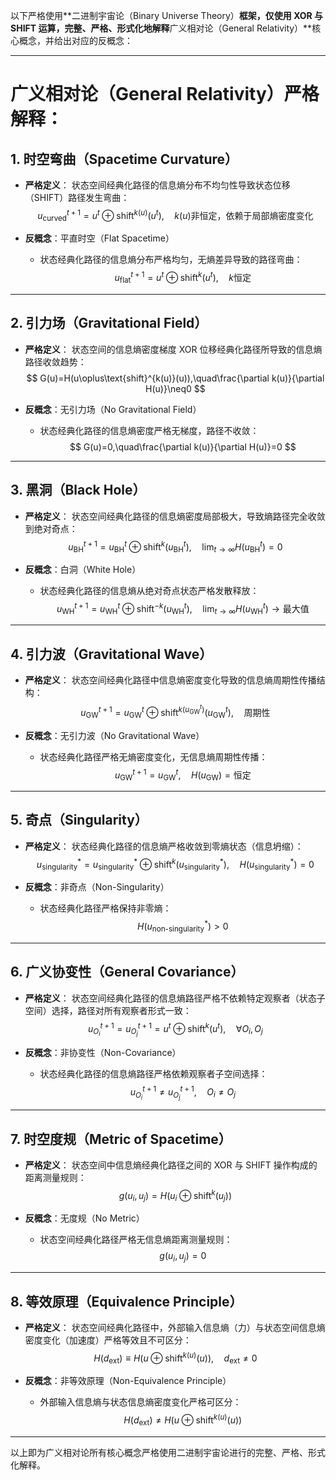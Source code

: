 以下严格使用**二进制宇宙论（Binary Universe Theory）**框架，仅使用 XOR 与 SHIFT 运算，完整、严格、形式化地解释**广义相对论（General Relativity）**核心概念，并给出对应的反概念：

---

# 广义相对论（General Relativity）严格解释：

## 1. 时空弯曲（Spacetime Curvature）

- **严格定义**：
  状态空间经典化路径的信息熵分布不均匀性导致状态位移（SHIFT）路径发生弯曲：
$$
u_{\text{curved}}^{t+1} = u^{t} \oplus \text{shift}^{k(u)}(u^{t}), \quad k(u)\text{非恒定，依赖于局部熵密度变化}
$$

- **反概念**：平直时空（Flat Spacetime）
  - 状态经典化路径的信息熵分布严格均匀，无熵差异导致的路径弯曲：
  $$
  u_{\text{flat}}^{t+1} = u^{t}\oplus\text{shift}^{k}(u^{t}),\quad k\text{恒定}
  $$

---

## 2. 引力场（Gravitational Field）

- **严格定义**：
  状态空间的信息熵密度梯度 XOR 位移经典化路径所导致的信息熵路径收敛趋势：
$$
G(u)=H(u\oplus\text{shift}^{k(u)}(u)),\quad\frac{\partial k(u)}{\partial H(u)}\neq0
$$

- **反概念**：无引力场（No Gravitational Field）
  - 状态经典化路径的信息熵密度严格无梯度，路径不收敛：
  $$
  G(u)=0,\quad\frac{\partial k(u)}{\partial H(u)}=0
  $$

---

## 3. 黑洞（Black Hole）

- **严格定义**：
  状态空间经典化路径的信息熵密度局部极大，导致熵路径完全收敛到绝对奇点：
$$
u_{\text{BH}}^{t+1}=u_{\text{BH}}^{t}\oplus\text{shift}^{k}(u_{\text{BH}}^{t}),\quad\lim_{t\rightarrow\infty}H(u_{\text{BH}}^{t})=0
$$

- **反概念**：白洞（White Hole）
  - 状态经典化路径的信息熵从绝对奇点状态严格发散释放：
  $$
  u_{\text{WH}}^{t+1}=u_{\text{WH}}^{t}\oplus\text{shift}^{-k}(u_{\text{WH}}^{t}),\quad\lim_{t\rightarrow\infty}H(u_{\text{WH}}^{t})\rightarrow\text{最大值}
  $$

---

## 4. 引力波（Gravitational Wave）

- **严格定义**：
  状态空间经典化路径中信息熵密度变化导致的信息熵周期性传播结构：
$$
u_{\text{GW}}^{t+1}=u_{\text{GW}}^{t}\oplus\text{shift}^{k(u_{\text{GW}}^{t})}(u_{\text{GW}}^{t}),\quad\text{周期性}
$$

- **反概念**：无引力波（No Gravitational Wave）
  - 状态经典化路径严格无熵密度变化，无信息熵周期性传播：
  $$
  u_{\text{GW}}^{t+1}=u_{\text{GW}}^{t},\quad H(u_{\text{GW}})=\text{恒定}
  $$

---

## 5. 奇点（Singularity）

- **严格定义**：
  状态经典化路径的信息熵严格收敛到零熵状态（信息坍缩）：
$$
u_{\text{singularity}}^{*}=u_{\text{singularity}}^{*}\oplus\text{shift}^{k}(u_{\text{singularity}}^{*}),\quad H(u_{\text{singularity}}^{*})=0
$$

- **反概念**：非奇点（Non-Singularity）
  - 状态经典化路径严格保持非零熵：
  $$
  H(u_{\text{non-singularity}}^{*})>0
  $$

---

## 6. 广义协变性（General Covariance）

- **严格定义**：
  状态空间经典化路径的信息熵路径严格不依赖特定观察者（状态子空间）选择，路径对所有观察者形式一致：
$$
u_{O_i}^{t+1}=u_{O_j}^{t+1}=u^{t}\oplus\text{shift}^{k}(u^{t}),\quad\forall O_i,O_j
$$

- **反概念**：非协变性（Non-Covariance）
  - 状态经典化路径的信息熵路径严格依赖观察者子空间选择：
  $$
  u_{O_i}^{t+1}\neq u_{O_j}^{t+1},\quad O_i\neq O_j
  $$

---

## 7. 时空度规（Metric of Spacetime）

- **严格定义**：
  状态空间中信息熵经典化路径之间的 XOR 与 SHIFT 操作构成的距离测量规则：
$$
g(u_i,u_j)=H(u_i\oplus\text{shift}^{k}(u_j))
$$

- **反概念**：无度规（No Metric）
  - 状态空间经典化路径严格无信息熵距离测量规则：
  $$
  g(u_i,u_j)=0
  $$

---

## 8. 等效原理（Equivalence Principle）

- **严格定义**：
  状态空间经典化路径中，外部输入信息熵（力）与状态空间信息熵密度变化（加速度）严格等效且不可区分：
$$
H(d_{\text{ext}})\equiv H(u\oplus\text{shift}^{k(u)}(u)),\quad d_{\text{ext}}\neq0
$$

- **反概念**：非等效原理（Non-Equivalence Principle）
  - 外部输入信息熵与状态信息熵密度变化严格可区分：
  $$
  H(d_{\text{ext}})\neq H(u\oplus\text{shift}^{k(u)}(u))
  $$

---

以上即为广义相对论所有核心概念严格使用二进制宇宙论进行的完整、严格、形式化解释。